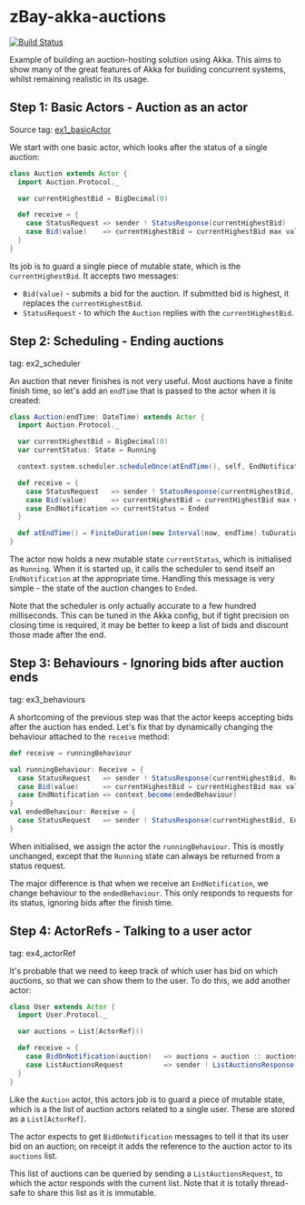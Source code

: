# zBay-akka-auctions
[![Build Status](https://travis-ci.org/howyp/zBay-akka-auctions.svg?branch=master)](https://travis-ci.org/howyp/zBay-akka-auctions)

Example of building an auction-hosting solution using Akka. This aims to show many of the great features of Akka for building concurrent systems, whilst remaining realistic in its usage.

## Step 1: Basic Actors - Auction as an actor

Source tag: [ex1_basicActor](tree/ex9_fsm)

We start with one basic actor, which looks after the status of a single auction:

```scala
class Auction extends Actor {
  import Auction.Protocol._

  var currentHighestBid = BigDecimal(0)

  def receive = {
    case StatusRequest => sender ! StatusResponse(currentHighestBid)
    case Bid(value)    => currentHighestBid = currentHighestBid max value
  }
}
```

Its job is to guard a single piece of mutable state, which is the `currentHighestBid`. It accepts two messages:

* `Bid(value)` - submits a bid for the auction. If submitted bid is highest, it replaces the `currentHighestBid`.
* `StatusRequest` - to which the `Auction` replies with the `currentHighestBid`.

## Step 2: Scheduling - Ending auctions

tag: ex2_scheduler

An auction that never finishes is not very useful. Most auctions have a finite finish time, so let's add an `endTime` that is passed to the actor when it is created:

```scala
class Auction(endTime: DateTime) extends Actor {
  import Auction.Protocol._

  var currentHighestBid = BigDecimal(0)
  var currentStatus: State = Running

  context.system.scheduler.scheduleOnce(atEndTime(), self, EndNotification)(context.system.dispatcher)

  def receive = {
    case StatusRequest   => sender ! StatusResponse(currentHighestBid, currentStatus)
    case Bid(value)      => currentHighestBid = currentHighestBid max value
    case EndNotification => currentStatus = Ended
  }

  def atEndTime() = FiniteDuration(new Interval(now, endTime).toDurationMillis, TimeUnit.MILLISECONDS)
}
```

The actor now holds a new mutable state `currentStatus`, which is initialised as `Running`. When it is started up, it calls the scheduler to send itself an `EndNotification` at the appropriate time. Handling this message is very simple - the state of the auction changes to `Ended`.

Note that the scheduler is only actually accurate to a few hundred milliseconds. This can be tuned in the Akka config, but if tight precision on closing time is required, it may be better to keep a list of bids and discount those made after the end.

## Step 3: Behaviours - Ignoring bids after auction ends

tag: ex3_behaviours

A shortcoming of the previous step was that the actor keeps accepting bids after the auction has ended. Let's fix that by dynamically changing the behaviour attached to the `receive` method:

```scala
def receive = runningBehaviour

val runningBehaviour: Receive = {
  case StatusRequest   => sender ! StatusResponse(currentHighestBid, Running)
  case Bid(value)      => currentHighestBid = currentHighestBid max value
  case EndNotification => context.become(endedBehaviour)
}
val endedBehaviour: Receive = {
  case StatusRequest   => sender ! StatusResponse(currentHighestBid, Ended)
}
```

When initialised, we assign the actor the `runningBehaviour`. This is mostly unchanged, except that the `Running` state can always be returned from a status request. 

The major difference is that when we receive an `EndNotification`, we change behaviour to the `endedBehaviour`. This only responds to requests for its status, ignoring bids after the finish time.


## Step 4: ActorRefs - Talking to a user actor

tag: ex4_actorRef

It's probable that we need to keep track of which user has bid on which auctions, so that we can show them to the user. To do this, we add another actor:

```scala
class User extends Actor {
  import User.Protocol._

  var auctions = List[ActorRef]()

  def receive = {
    case BidOnNotification(auction)   => auctions = auction :: auctions
    case ListAuctionsRequest          => sender ! ListAuctionsResponse(auctions)
  }
}
```
Like the `Auction` actor, this actors job is to guard a piece of mutable state, which is a the list of auction actors related to a single user. These are stored as a `List[ActorRef]`.

The actor expects to get `BidOnNotification` messages to tell it that its user bid on an auction; on receipt it adds the reference to the auction actor to its `auctions` list. 

This list of auctions can be queried by sending a `ListAuctionsRequest`, to which the actor responds with the current list. Note that it is totally thread-safe to share this list as it is immutable.